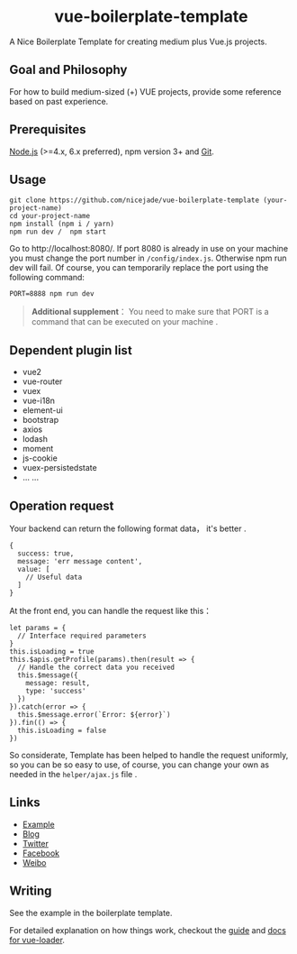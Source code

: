 <h1 align="center"><strong>vue-boilerplate-template</strong></h1>

A Nice Boilerplate Template for creating medium plus Vue.js projects.

## Goal and Philosophy

For how to build medium-sized (+) VUE projects, provide some reference based on past experience.

## Prerequisites

[Node.js](https://nodejs.org/en/) (>=4.x, 6.x preferred), npm version 3+ and [Git](https://git-scm.com/).

## Usage

```
git clone https://github.com/nicejade/vue-boilerplate-template (your-project-name)
cd your-project-name
npm install (npm i / yarn)
npm run dev /  npm start
```

Go to http://localhost:8080/. If port 8080 is already in use on your machine you must change the port number in `/config/index.js`. Otherwise npm run dev will fail. Of course, you can temporarily replace the port using the following command:

```
PORT=8888 npm run dev
```

>**Additional supplement**： You need to make sure that PORT is a command that can be executed on your machine .


## Dependent plugin list

- vue2
- vue-router
- vuex
- vue-i18n
- element-ui
- bootstrap
- axios
- lodash
- moment
- js-cookie
- vuex-persistedstate
- ... ...

## Operation request
Your backend can return the following format data， it's better .
```
{
  success: true,
  message: 'err message content',
  value: [
    // Useful data
  ]
}
```

At the front end, you can handle the request like this：
```
let params = {
  // Interface required parameters
}
this.isLoading = true
this.$apis.getProfile(params).then(result => {
  // Handle the correct data you received
  this.$message({
    message: result,
    type: 'success'
  })
}).catch(error => {
  this.$message.error(`Error: ${error}`)
}).fin(() => {
  this.isLoading = false
})
```

So considerate, Template has been helped to handle the request uniformly, so you can be so easy to use, of course, you can change your own as needed in the `helper/ajax.js` file .

## Links
- [Example](https://github.com/nicejade/nicelinks-vue-client)
- [Blog](http://jeffjade.com)
- [Twitter](https://twitter.com/jeffjade2)
- [Facebook](https://www.facebook.com/yang.gang.jade)
- [Weibo](http://weibo.com/jeffjade)

## Writing

See the example in the boilerplate template.

For detailed explanation on how things work, checkout the [guide](http://vuejs-templates.github.io/webpack/) and [docs for vue-loader](http://vuejs.github.io/vue-loader).
